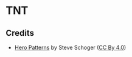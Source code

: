 # TNT

## Credits

- [Hero Patterns](https://heropatterns.com/) by Steve Schoger ([CC By 4.0](https://creativecommons.org/licenses/by/4.0/))
